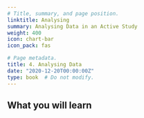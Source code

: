```yaml
---
# Title, summary, and page position.
linktitle: Analysing
summary: Analysing Data in an Active Study
weight: 400
icon: chart-bar
icon_pack: fas

# Page metadata.
title: 4. Analysing Data
date: "2020-12-20T00:00:00Z"
type: book  # Do not modify.
---
```


## What you will learn